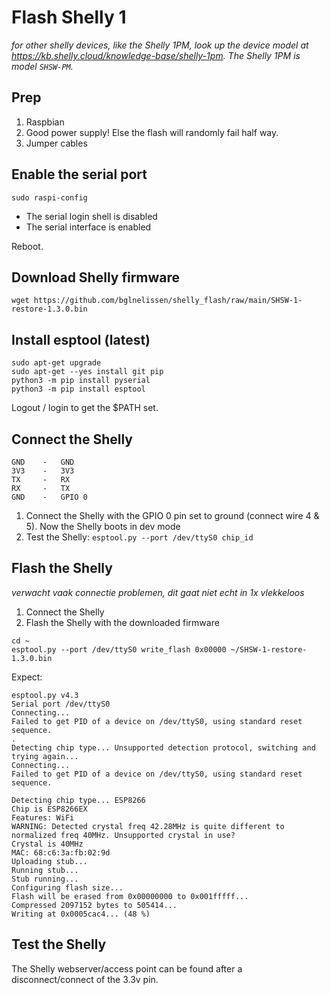 # Flash Shelly 1

_for other shelly devices, like the Shelly 1PM, look up the device model at <https://kb.shelly.cloud/knowledge-base/shelly-1pm>. The Shelly 1PM is model `SHSW-PM`._

## Prep

1. Raspbian
2. Good power supply! Else the flash will randomly fail half way.
3. Jumper cables

## Enable the serial port

```
sudo raspi-config
```

- The serial login shell is disabled
- The serial interface is enabled

Reboot.

## Download Shelly firmware

```
wget https://github.com/bglnelissen/shelly_flash/raw/main/SHSW-1-restore-1.3.0.bin
```

## Install esptool (latest)

```
sudo apt-get upgrade
sudo apt-get --yes install git pip
python3 -m pip install pyserial
python3 -m pip install esptool
```

Logout / login to get the $PATH set.

## Connect the Shelly

```
GND    -   GND
3V3    -   3V3
TX     -   RX
RX     -   TX
GND    -   GPIO 0
``` 

1. Connect the Shelly with the GPIO 0 pin set to ground (connect wire 4 & 5). Now the Shelly boots in dev mode
2. Test the Shelly: `esptool.py --port /dev/ttyS0 chip_id`

## Flash the Shelly

_verwacht vaak connectie problemen, dit gaat niet echt in 1x vlekkeloos_

1. Connect the Shelly
2. Flash the Shelly with the downloaded firmware

```
cd ~
esptool.py --port /dev/ttyS0 write_flash 0x00000 ~/SHSW-1-restore-1.3.0.bin
```

Expect:

```
esptool.py v4.3
Serial port /dev/ttyS0
Connecting...
Failed to get PID of a device on /dev/ttyS0, using standard reset sequence.
.
Detecting chip type... Unsupported detection protocol, switching and trying again...
Connecting...
Failed to get PID of a device on /dev/ttyS0, using standard reset sequence.

Detecting chip type... ESP8266
Chip is ESP8266EX
Features: WiFi
WARNING: Detected crystal freq 42.28MHz is quite different to normalized freq 40MHz. Unsupported crystal in use?
Crystal is 40MHz
MAC: 68:c6:3a:fb:02:9d
Uploading stub...
Running stub...
Stub running...
Configuring flash size...
Flash will be erased from 0x00000000 to 0x001fffff...
Compressed 2097152 bytes to 505414...
Writing at 0x0005cac4... (48 %)
```

## Test the Shelly

The Shelly webserver/access point can be found after a disconnect/connect of the 3.3v pin.
